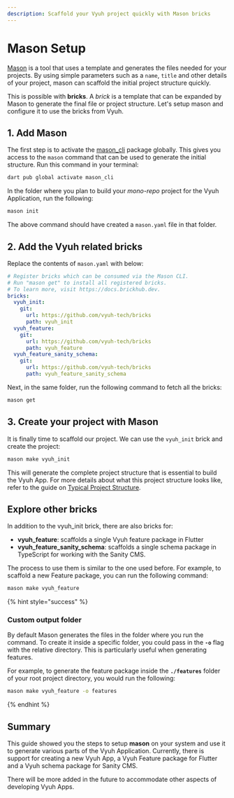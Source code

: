 ```yaml
---
description: Scaffold your Vyuh project quickly with Mason bricks
---
```


# Mason Setup

[Mason](https://github.com/felangel/mason) is a tool that uses a template and generates the files needed for your projects. By using simple parameters such as a `name`, `title` and other details of your project, mason can scaffold the initial project structure quickly.&#x20;

This is possible with **bricks**. A _brick_ is a template that can be expanded by Mason to generate the final file or project structure. Let's setup mason and configure it to use the bricks from Vyuh.

## 1. Add Mason

The first step is to activate the [mason\_cli](https://pub.dev/packages/mason\_cli) package globally. This gives you access to the `mason` command that can be used to generate the initial structure. Run this command in your terminal:

```bash
dart pub global activate mason_cli
```

In the folder where you plan to build your _mono-repo_ project for the Vyuh Application, run the following:

```bash
mason init
```

The above command should have created a `mason.yaml` file in that folder.&#x20;

## 2. Add the Vyuh related bricks

Replace the contents of `mason.yaml` with below:

```yaml
# Register bricks which can be consumed via the Mason CLI.
# Run "mason get" to install all registered bricks.
# To learn more, visit https://docs.brickhub.dev.
bricks:
  vyuh_init:
    git:
      url: https://github.com/vyuh-tech/bricks
      path: vyuh_init
  vyuh_feature:
    git:
      url: https://github.com/vyuh-tech/bricks
      path: vyuh_feature
  vyuh_feature_sanity_schema:
    git:
      url: https://github.com/vyuh-tech/bricks
      path: vyuh_feature_sanity_schema

```

Next, in the same folder, run the following command to fetch all the bricks:

```bash
mason get
```

## 3. Create your project with Mason

It is finally time to scaffold our project. We can use the `vyuh_init` brick and create the project:

```bash
mason make vyuh_init
```

This will generate the complete project structure that is essential to build the Vyuh App. For more details about what this project structure looks like, refer to the guide on [Typical Project Structure](../guides/typical-project-structure.md).

## Explore other bricks

In addition to the vyuh\_init brick, there are also bricks for:

* **vyuh\_feature**: scaffolds a single Vyuh feature package in Flutter
* **vyuh\_feature\_sanity\_schema**: scaffolds a single schema package in TypeScript for working with the Sanity CMS.

The process to use them is similar to the one used before. For example, to scaffold a new Feature package, you can run the following command:

```bash
mason make vyuh_feature
```

{% hint style="success" %}
### Custom output folder

By default Mason generates the files in the folder where you run the command. To create it inside a specific folder, you could pass in the **`-o`** flag with the relative directory. This is particularly useful when generating features.&#x20;

For example, to generate the feature package inside the **`./features`** folder of your root project directory, you would run the following:

```bash
mason make vyuh_feature -o features
```
{% endhint %}

## Summary

This guide showed you the steps to setup **mason** on your system and use it to generate various parts of the Vyuh Application. Currently, there is support for creating a new Vyuh App, a Vyuh Feature package for Flutter and a Vyuh schema package for Sanity CMS.&#x20;

There will be more added in the future to accommodate other aspects of developing Vyuh Apps.

